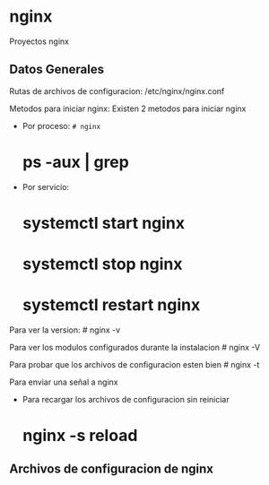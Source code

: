 # nginx
Proyectos nginx

Datos Generales
----------------
Rutas de archivos de configuracion: 
/etc/nginx/nginx.conf

Metodos para iniciar nginx:
Existen 2 metodos para iniciar nginx
  * Por proceso: 
    ` # nginx `
    # ps -aux | grep 
  - Por servicio: 
    # systemctl start nginx
    # systemctl stop nginx
    # systemctl restart nginx
  
Para ver la version:
    # nginx -v

Para ver los modulos configurados durante la instalacion
    # nginx -V

Para probar que los archivos de configuracion esten bien
    # nginx -t
    
Para enviar una señal a nginx
  - Para recargar los archivos de configuracion sin reiniciar
    # nginx -s reload

Archivos de configuracion de nginx
-----------------------------------





    
    
